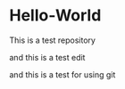 # Hello-World
This is a test repository

and this is a test edit

and this is a test for using git

